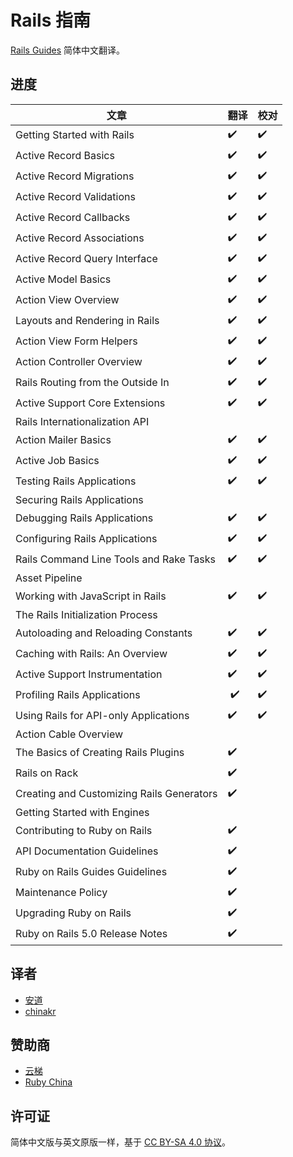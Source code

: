 # Rails 指南

[Rails Guides](http://guides.rubyonrails.org/) 简体中文翻译。

## 进度

| 文章 | 翻译 | 校对 |
|-----|-----|------|
| Getting Started with Rails | ✔️ | ✔️ |
| Active Record Basics | ✔️ | ✔️ |
| Active Record Migrations | ✔️ | ✔️ |
| Active Record Validations | ✔️ | ✔️ |
| Active Record Callbacks | ✔️ | ✔️ |
| Active Record Associations | ✔️ | ✔️ |
| Active Record Query Interface | ✔️ | ✔️ |
| Active Model Basics | ✔️ | ✔️ |
| Action View Overview | ✔️ | ✔️ |
| Layouts and Rendering in Rails | ✔️ | ✔️ |
| Action View Form Helpers | ✔️ | ✔️ |
| Action Controller Overview | ✔️ | ✔️ |
| Rails Routing from the Outside In | ✔️ | ✔️ |
| Active Support Core Extensions | ✔️ | ✔️ |
| Rails Internationalization API | | |
| Action Mailer Basics | ✔️ | ✔️ |
| Active Job Basics | ✔️ | ✔️ |
| Testing Rails Applications | ✔️ | ✔️ |
| Securing Rails Applications | | |
| Debugging Rails Applications | ✔️ | ✔️ |
| Configuring Rails Applications | ✔️ | ✔️ |
| Rails Command Line Tools and Rake Tasks | ✔️ | ✔️ |
| Asset Pipeline | | |
| Working with JavaScript in Rails | ✔️ | ✔️ |
| The Rails Initialization Process | | |
| Autoloading and Reloading Constants | ✔️ | ✔️ |
| Caching with Rails: An Overview | ✔️ | ✔️ |
| Active Support Instrumentation | ✔️ | ✔️ |
| Profiling Rails Applications |️ ✔️ | ✔️ |
| Using Rails for API-only Applications | ✔️ | ✔️ |
| Action Cable Overview | | |
| The Basics of Creating Rails Plugins| ✔️ | |
| Rails on Rack | ✔️ | |
| Creating and Customizing Rails Generators | ✔️ | |
| Getting Started with Engines | | |
| Contributing to Ruby on Rails | ✔️ | |
| API Documentation Guidelines | ✔️ | |
| Ruby on Rails Guides Guidelines | ✔️ | |
| Maintenance Policy | ✔️ | |
| Upgrading Ruby on Rails | ✔️ | |
| Ruby on Rails 5.0 Release Notes | ✔️ | |

## 译者

- [安道](http://about.ac)
- [chinakr](https://github.com/chinakr)

## 赞助商

- [云梯](https://www.ytruby.com)
- [Ruby China](https://ruby-china.org)

## 许可证

简体中文版与英文原版一样，基于 [CC BY-SA 4.0 协议](https://creativecommons.org/licenses/by-sa/4.0/deed.zh)。
